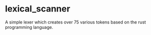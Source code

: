 # lexical_scanner
A simple lexer which creates over 75 various tokens based on the rust programming language.
